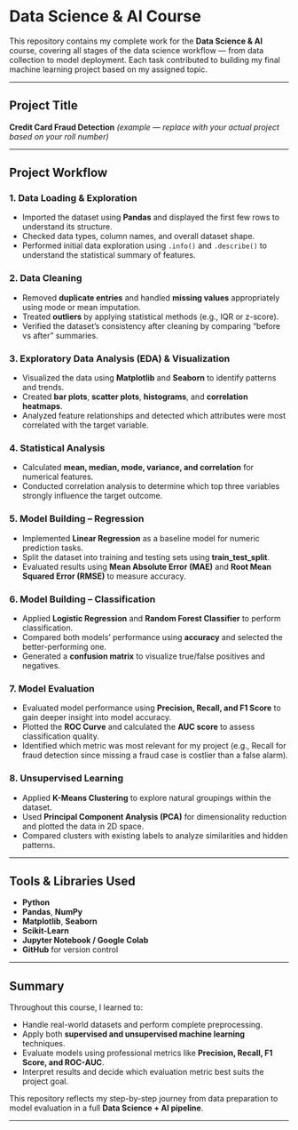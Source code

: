 # Data Science & AI Course

This repository contains my complete work for the **Data Science & AI** course, covering all stages of the data science workflow — from data collection to model deployment. Each task contributed to building my final machine learning project based on my assigned topic.

---

## Project Title

**Credit Card Fraud Detection** *(example — replace with your actual project based on your roll number)*

---

## Project Workflow

### 1. Data Loading & Exploration

* Imported the dataset using **Pandas** and displayed the first few rows to understand its structure.
* Checked data types, column names, and overall dataset shape.
* Performed initial data exploration using `.info()` and `.describe()` to understand the statistical summary of features.

### 2. Data Cleaning

* Removed **duplicate entries** and handled **missing values** appropriately using mode or mean imputation.
* Treated **outliers** by applying statistical methods (e.g., IQR or z-score).
* Verified the dataset’s consistency after cleaning by comparing “before vs after” summaries.

### 3. Exploratory Data Analysis (EDA) & Visualization

* Visualized the data using **Matplotlib** and **Seaborn** to identify patterns and trends.
* Created **bar plots**, **scatter plots**, **histograms**, and **correlation heatmaps**.
* Analyzed feature relationships and detected which attributes were most correlated with the target variable.

### 4. Statistical Analysis

* Calculated **mean, median, mode, variance, and correlation** for numerical features.
* Conducted correlation analysis to determine which top three variables strongly influence the target outcome.

### 5. Model Building – Regression

* Implemented **Linear Regression** as a baseline model for numeric prediction tasks.
* Split the dataset into training and testing sets using **train_test_split**.
* Evaluated results using **Mean Absolute Error (MAE)** and **Root Mean Squared Error (RMSE)** to measure accuracy.

### 6. Model Building – Classification

* Applied **Logistic Regression** and **Random Forest Classifier** to perform classification.
* Compared both models’ performance using **accuracy** and selected the better-performing one.
* Generated a **confusion matrix** to visualize true/false positives and negatives.

### 7. Model Evaluation

* Evaluated model performance using **Precision, Recall, and F1 Score** to gain deeper insight into model accuracy.
* Plotted the **ROC Curve** and calculated the **AUC score** to assess classification quality.
* Identified which metric was most relevant for my project (e.g., Recall for fraud detection since missing a fraud case is costlier than a false alarm).

### 8. Unsupervised Learning

* Applied **K-Means Clustering** to explore natural groupings within the dataset.
* Used **Principal Component Analysis (PCA)** for dimensionality reduction and plotted the data in 2D space.
* Compared clusters with existing labels to analyze similarities and hidden patterns.

---

## Tools & Libraries Used

* **Python**
* **Pandas**, **NumPy**
* **Matplotlib**, **Seaborn**
* **Scikit-Learn**
* **Jupyter Notebook / Google Colab**
* **GitHub** for version control

---

## Summary

Throughout this course, I learned to:

* Handle real-world datasets and perform complete preprocessing.
* Apply both **supervised and unsupervised machine learning** techniques.
* Evaluate models using professional metrics like **Precision, Recall, F1 Score, and ROC-AUC**.
* Interpret results and decide which evaluation metric best suits the project goal.

This repository reflects my step-by-step journey from data preparation to model evaluation in a full **Data Science + AI pipeline**.

---